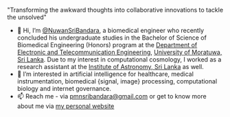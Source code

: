 "Transforming the awkward thoughts into collaborative innovations to tackle the unsolved"

- 👋 Hi, I’m [@NuwanSriBandara](https://nuwansribandara.github.io/), a biomedical engineer who recently concluded his undergraduate studies in the Bachelor of Science of Biomedical Engineering (Honors) program at the [Department of Electronic and Telecommunication Engineering](https://ent.uom.lk/), [University of Moratuwa, Sri Lanka](https://uom.lk/). Due to my interest in computational cosmology, I worked as a research assistant at the [Institute of Astronomy, Sri Lanka](https://ioas.lk/) as well. 
- 👀 I’m interested in artificial intelligence for healthcare, medical instrumentation, biomedical {signal, image} processing, computational biology and internet governance.
- 📫 Reach me - via pmnsribandara@gmail.com or get to know more about me via [my personal website](https://sites.google.com/view/nuwan-bandara/)

<!---
NuwanSriBandara/NuwanSriBandara is a ✨ special ✨ repository because its `README.md` (this file) appears on your GitHub profile.
You can click the Preview link to take a look at your changes.
--->
